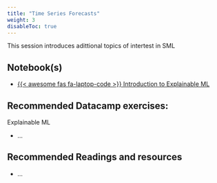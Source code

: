 ```yaml
---
title: "Time Series Forecasts"
weight: 3
disableToc: true
---
```


This session introduces adittional topics of intertest in SML

## Notebook(s)

-   [{{< awesome fas fa-laptop-code >}} Introduction to Explainable ML](https://colab.research.google.com/github/CALDISS-AAU/sdsphd21/blob/master/notebooks/sdsphd2021_Explainable_ML.ipynb)

## Recommended Datacamp exercises:

Explainable ML

-   ...

## Recommended Readings and resources

-   ...
